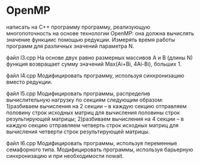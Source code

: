 # OpenMP
написать на C++ программу программу, реализующую многопоточность 
на основе технологии OpenMP: она должна вычислять значение функциис помощью редукции. 
Измерять время работы программ для различных  значений параметра N. 

файл l3.cpp
На основе двух равно размерных массивов A и B (длины N) функция возвращает сумму значений Max(Ai+Bi, 4Ai-Bi), больших 1.

файл l4.cpp
Модифицировать программу, используя синхронизацию вместо редукции. 

файл l5.cpp 
Модифицировать программы, распределив вычислительную нагрузку по секциям 
следующим образом: 
1)разбиваем вычисления на 2 секции – в каждую секцию отправляем половину строк исходных матриц для вычисления половины строк результирующей матрицы;
2)разбиваем вычисления на 4 секции – в каждую секцию отправляем четверть строк исходных матриц для вычисления четверти строк результирующей матрицы.

файл l6.cpp 
Модифицировать программы, используя переменные семафорного типа.
Модифицировать программы, используя барьерную синхронизацию и при необходимости nowait. 
